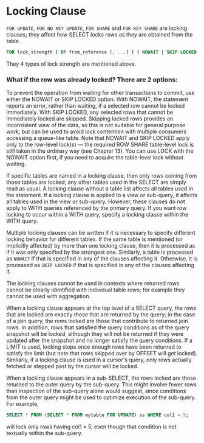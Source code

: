 # Locking Clause

`FOR UPDATE`, `FOR NO KEY UPDATE`, `FOR SHARE` and `FOR KEY SHARE` are locking clauses; they affect how SELECT locks rows as they are obtained from the table.

```sql
FOR lock_strength [ OF from_reference [, ...] ] [ NOWAIT | SKIP LOCKED ]
```

They 4 types of lock strength are mentioned above.

### What if the row was already locked? There are 2 options:

To prevent the operation from waiting for other transactions to commit, use either the NOWAIT or SKIP LOCKED option. With NOWAIT, the statement reports an error, rather than waiting, if a selected row cannot be locked immediately. With SKIP LOCKED, any selected rows that cannot be immediately locked are skipped. Skipping locked rows provides an inconsistent view of the data, so this is not suitable for general purpose work, but can be used to avoid lock contention with multiple consumers accessing a queue-like table. Note that NOWAIT and SKIP LOCKED apply only to the row-level lock(s) — the required ROW SHARE table-level lock is still taken in the ordinary way (see Chapter 13). You can use LOCK with the NOWAIT option first, if you need to acquire the table-level lock without waiting.

If specific tables are named in a locking clause, then only rows coming from those tables are locked; any other tables used in the SELECT are simply read as usual. A locking clause without a table list affects all tables used in the statement. If a locking clause is applied to a view or sub-query, it affects all tables used in the view or sub-query. However, these clauses do not apply to WITH queries referenced by the primary query. If you want row locking to occur within a WITH query, specify a locking clause within the WITH query.

Multiple locking clauses can be written if it is necessary to specify different locking behavior for different tables. If the same table is mentioned (or implicitly affected) by more than one locking clause, then it is processed as if it was only specified by the strongest one. Similarly, a table is processed as `NOWAIT` if that is specified in any of the clauses affecting it. Otherwise, it is processed as `SKIP LOCKED` if that is specified in any of the clauses affecting it.

The locking clauses cannot be used in contexts where returned rows cannot be clearly identified with individual table rows; for example they cannot be used with aggregation.

When a locking clause appears at the top level of a SELECT query, the rows that are locked are exactly those that are returned by the query; in the case of a join query, the rows locked are those that contribute to returned join rows. In addition, rows that satisfied the query conditions as of the query snapshot will be locked, although they will not be returned if they were updated after the snapshot and no longer satisfy the query conditions. If a LIMIT is used, locking stops once enough rows have been returned to satisfy the limit (but note that rows skipped over by OFFSET will get locked). Similarly, if a locking clause is used in a cursor's query, only rows actually fetched or stepped past by the cursor will be locked.

When a locking clause appears in a sub-SELECT, the rows locked are those returned to the outer query by the sub-query. This might involve fewer rows than inspection of the sub-query alone would suggest, since conditions from the outer query might be used to optimize execution of the sub-query. For example,

```sql
SELECT * FROM (SELECT * FROM mytable FOR UPDATE) ss WHERE col1 = 5;
```

will lock only rows having col1 = 5, even though that condition is not textually within the sub-query.

